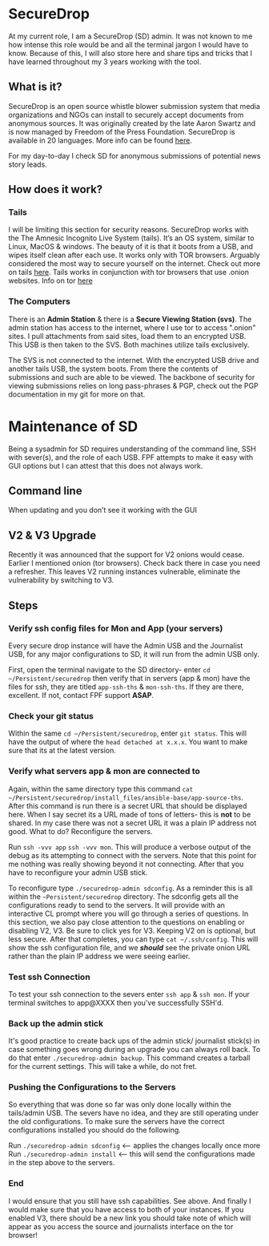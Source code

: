 # SecureDrop
At my current role, I am a SecureDrop (SD) admin. It was not known to me how intense this role would be and all the terminal jargon I would have to know.
Because of this, I will also store here and share tips and tricks that I have learned throughout my 3 years working with the tool. 

## What is it?
SecureDrop is an open source whistle blower submission system that media organizations and NGOs can install to securely accept documents from anonymous sources. It was originally created by the late Aaron Swartz and is now managed by Freedom of the Press Foundation. SecureDrop is available in 20 languages. More info can be found 
[here](https://securedrop.org/).

For my day-to-day I check SD for anonymous submissions of potential news story leads. 

## How does it work? 
### Tails
I will be limiting this section for security reasons. SecureDrop works with the 
The Amnesic Incognito Live System (tails). It’s an OS system, similar to Linux, MacOS & windows. The beauty of it is that it boots from a USB, and wipes itself clean after each use. It works only with TOR browsers. Arguably considered the most way to secure yourself on the internet. Check out more on tails 
[here](https://tails.boum.org/index.en.html).
Tails works in conjunction with tor browsers that use .onion websites. Info on tor [here](https://www.torproject.org/)

### The Computers
There is an **Admin Station** & there is a **Secure Viewing Station (svs)**. The admin station has access to the internet, where I use tor to access ".onion" sites. I pull attachments from said sites, load them to an encrypted USB. This USB is then taken to the SVS. Both machines utilize tails exclusively. 

The SVS is not connected to the internet. With the encrypted USB drive and another tails USB, the system boots. From there the contents of submissions and such are able to be viewed. The backbone of security for viewing submissions relies on long pass-phrases & PGP, check out the PGP documentation in my git for more on that. 

# Maintenance of SD
Being a sysadmin for SD requires understanding of the command line, SSH with sever(s), and the role of each USB. FPF attempts to make it easy with GUI options but I can attest that this does not always work.
## Command line
When updating and you don’t see it working with the GUI

## V2 & V3 Upgrade
Recently it was announced that the support for V2 onions would cease. Earlier I mentioned onion (tor browsers). Check back there in case you need a refresher. This leaves V2 running instances vulnerable, eliminate the vulnerability by switching to V3. 

## Steps
### Verify ssh config files for Mon and App (your servers)
Every secure drop instance will have the Admin USB and the Journalist USB, for any major configurations to SD, it will run from the admin USB only. 

First, open the terminal navigate to the SD directory- enter `cd ~/Persistent/securedrop`  then verify that 
in servers (app & mon) have the files for ssh, they are titled `app-ssh-ths` & `mon-ssh-ths`. If they are there, excellent. If not, contact FPF support **ASAP**.

### Check your git status
Within the same `cd ~/Persistent/securedrop`, enter `git status`. This will have the output of where the `head detached at x.x.x`. You want to make sure that its at the latest version. 


### Verify what servers app & mon are connected to
Again, within the same directory type this command `cat ~/Persistent/securedrop/install_files/ansible-base/app-source-ths`. After this command is run there is a secret URL that should be displayed here. When I say secret its a URL made of tons of letters- this is **not** to be shared. In my case there was not a secret URL it was a plain IP address not good. What to do? Reconfigure the servers.

Run `ssh -vvv app` `ssh -vvv mon`. This will produce a verbose output of the debug as its attempting to connect with the servers. Note that this point for me nothing was really showing beyond it not connecting. After that  you have to reconfigure your admin USB stick. 

To reconfigure type `./securedrop-admin sdconfig`. As a reminder this is all within the `~Persistent/securedrop` directory. The sdconfig gets all the configurations ready to send to the servers. It will provide with an interactive CL prompt where you will go through a series of questions. In this section, we also pay close attention to the questions on enabling or disabling V2, V3. Be sure to click yes for V3. Keeping V2 on is optional, but less secure. After that completes, you can type `cat ~/.ssh/config`. This will show the ssh configuration file, and we ***should*** see the private onion URL rather than the plain IP address we were seeing earlier. 

### Test ssh Connection 
To test your ssh connection to the severs enter `ssh app` & `ssh mon`. If your terminal switches to app@XXXX then you've successfully SSH'd. 

### Back up the admin stick
It's good practice to create back ups of the admin stick/ journalist stick(s) in case something goes wrong during an upgrade you can always roll back. To do that enter `./securedrop-admin backup`. This command creates a tarball for the current settings. This will take a while, do not fret. 

### Pushing the Configurations to the Servers
So everything that was done so far was only done locally within the tails/admin USB. The severs have no idea, and they are still operating under the old configurations. To make sure the servers have the correct configurations installed you should do the following. 

Run `./securedrop-admin sdconfig` <-- applies the changes locally once more 
Run `./securedrop-admin install` <-- this will send the configurations made in the step above to the servers. 

### End
I would ensure that you still have ssh capabilities. See above. And finally I would make sure that you have access to both of your instances. If you enabled V3, there should be a new link you should take note of which will appear as you access the source and journalists interface on the tor browser!


